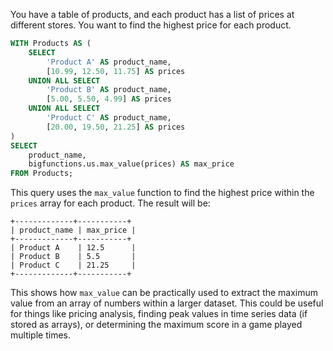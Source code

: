 You have a table of products, and each product has a list of prices at different stores.  You want to find the highest price for each product.

```sql
WITH Products AS (
    SELECT
        'Product A' AS product_name,
        [10.99, 12.50, 11.75] AS prices
    UNION ALL SELECT
        'Product B' AS product_name,
        [5.00, 5.50, 4.99] AS prices
    UNION ALL SELECT
        'Product C' AS product_name,
        [20.00, 19.50, 21.25] AS prices
)
SELECT
    product_name,
    bigfunctions.us.max_value(prices) AS max_price
FROM Products;
```

This query uses the `max_value` function to find the highest price within the `prices` array for each product. The result will be:

```
+-------------+-----------+
| product_name | max_price |
+-------------+-----------+
| Product A    | 12.5      |
| Product B    | 5.5       |
| Product C    | 21.25     |
+-------------+-----------+
```

This shows how `max_value` can be practically used to extract the maximum value from an array of numbers within a larger dataset.  This could be useful for things like pricing analysis, finding peak values in time series data (if stored as arrays), or determining the maximum score in a game played multiple times.
